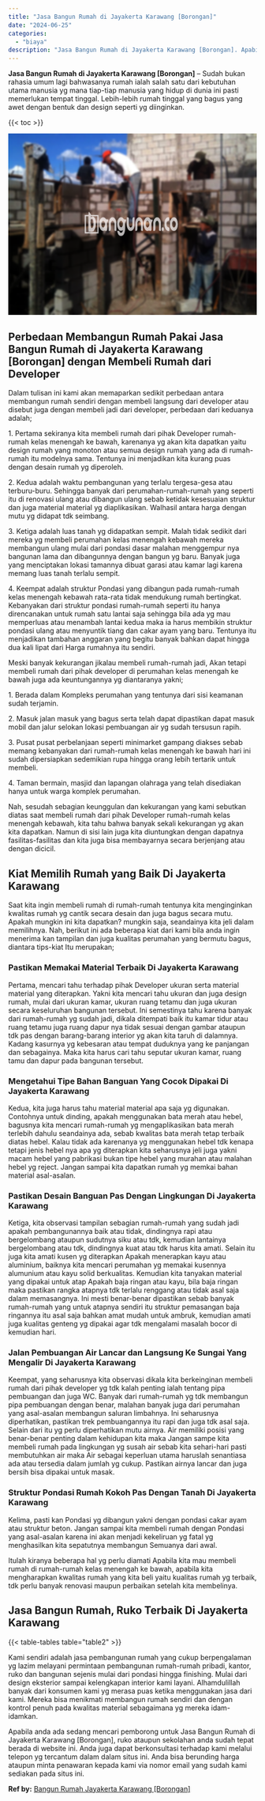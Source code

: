```yaml
---
title: "Jasa Bangun Rumah di Jayakerta Karawang [Borongan]"
date: "2024-06-25"
categories: 
  - "biaya"
description: "Jasa Bangun Rumah di Jayakerta Karawang [Borongan]. Apabila anda ada sedang mencari pemborong untuk Jasa Bangun Rumah di Jayakerta Karawang [Borongan], ruk..."
---
```


**Jasa Bangun Rumah di Jayakerta Karawang \[Borongan\]** – Sudah bukan rahasia umum lagi bahwasanya rumah ialah salah satu dari kebutuhan utama manusia yg mana tiap-tiap manusia yang hidup di dunia ini pasti memerlukan tempat tinggal. Lebih-lebih rumah tinggal yang bagus yang awet dengan bentuk dan design seperti yg diinginkan.

{{< toc >}}

![Jasa Bangun Rumah di Jayakerta Karawang [Borongan]](/images/borong-bangunan-42.png)

## Perbedaan Membangun Rumah Pakai Jasa Bangun Rumah di Jayakerta Karawang \[Borongan\] dengan Membeli Rumah dari Developer

Dalam tulisan ini kami akan memaparkan sedikit perbedaan antara membangun rumah sendiri dengan membeli langsung dari developer atau disebut juga dengan membeli jadi dari developer, perbedaan dari keduanya adalah;

1\. Pertama sekiranya kita membeli rumah dari pihak Developer rumah-rumah kelas menengah ke bawah, karenanya yg akan kita dapatkan yaitu design rumah yang monoton atau semua design rumah yang ada di rumah-rumah itu modelnya sama. Tentunya ini menjadikan kita kurang puas dengan desain rumah yg diperoleh.

2\. Kedua adalah waktu pembangunan yang terlalu tergesa-gesa atau terburu-buru. Sehingga banyak dari perumahan-rumah-rumah yang seperti itu di renovasi ulang atau dibangun ulang sebab ketidak kesesuaian struktur dan juga material material yg diaplikasikan. Walhasil antara harga dengan mutu yg didapat tdk seimbang.

3\. Ketiga adalah luas tanah yg didapatkan sempit. Malah tidak sedikit dari mereka yg membeli perumahan kelas menengah kebawah mereka membangun ulang mulai dari pondasi dasar malahan menggempur nya bangunan lama dan dibangunnya dengan bangun yg baru. Banyak juga yang menciptakan lokasi tamannya dibuat garasi atau kamar lagi karena memang luas tanah terlalu sempit.

4\. Keempat adalah struktur Pondasi yang dibangun pada rumah-rumah kelas menengah kebawah rata-rata tidak mendukung rumah bertingkat. Kebanyakan dari struktur pondasi rumah-rumah seperti itu hanya direncanakan untuk rumah satu lantai saja sehingga bila ada yg mau memperluas atau menambah lantai kedua maka ia harus membikin struktur pondasi ulang atau menyuntik tiang dan cakar ayam yang baru. Tentunya itu menjadikan tambahan anggaran yang begitu banyak bahkan dapat hingga dua kali lipat dari Harga rumahnya itu sendiri.

Meski banyak kekurangan jikalau membeli rumah-rumah jadi, Akan tetapi membeli rumah dari pihak developer di perumahan kelas menengah ke bawah juga ada keuntungannya yg diantaranya yakni;

1\. Berada dalam Kompleks perumahan yang tentunya dari sisi keamanan sudah terjamin.

2\. Masuk jalan masuk yang bagus serta telah dapat dipastikan dapat masuk mobil dan jalur selokan lokasi pembuangan air yg sudah tersusun rapih.

3\. Pusat pusat perbelanjaan seperti minimarket gampang diakses sebab memang kebanyakan dari rumah-rumah kelas menengah ke bawah hari ini sudah dipersiapkan sedemikian rupa hingga orang lebih tertarik untuk membeli.

4\. Taman bermain, masjid dan lapangan olahraga yang telah disediakan hanya untuk warga komplek perumahan.

Nah, sesudah sebagian keunggulan dan kekurangan yang kami sebutkan diatas saat membeli rumah dari pihak Developer rumah-rumah kelas menengah kebawah, kita tahu bahwa banyak sekali kekurangan yg akan kita dapatkan. Namun di sisi lain juga kita diuntungkan dengan dapatnya fasilitas-fasilitas dan kita juga bisa membayarnya secara berjenjang atau dengan dicicil.

## Kiat Memilih Rumah yang Baik Di Jayakerta Karawang

Saat kita ingin membeli rumah di rumah-rumah tentunya kita menginginkan kwalitas rumah yg cantik secara desain dan juga bagus secara mutu. Apakah mungkin ini kita dapatkan? mungkin saja, seandainya kita jeli dalam memilihnya. Nah, berikut ini ada beberapa kiat dari kami bila anda ingin menerima kan tampilan dan juga kualitas perumahan yang bermutu bagus, diantara tips-kiat Itu merupakan;

### Pastikan Memakai Material Terbaik Di Jayakerta Karawang

Pertama, mencari tahu terhadap pihak Developer ukuran serta material material yang diterapkan. Yakni kita mencari tahu ukuran dan juga design rumah, mulai dari ukuran kamar, ukuran ruang tetamu dan juga ukuran secara keseluruhan bangunan tersebut. Ini semestinya tahu karena banyak dari rumah-rumah yg sudah jadi, dikala ditempati baik itu kamar tidur atau ruang tetamu juga ruang dapur nya tidak sesuai dengan gambar ataupun tdk pas dengan barang-barang interior yg akan kita taruh di dalamnya. Kadang kasurnya yg kebesaran atau tempat duduknya yang ke panjangan dan sebagainya. Maka kita harus cari tahu seputar ukuran kamar, ruang tamu dan dapur pada bangunan tersebut.

### Mengetahui Tipe Bahan Banguan Yang Cocok Dipakai Di Jayakerta Karawang

Kedua, kita juga harus tahu material material apa saja yg digunakan. Contohnya untuk dinding, apakah menggunakan bata merah atau hebel, bagusnya kita mencari rumah-rumah yg mengaplikasikan bata merah terlebih dahulu seandainya ada, sebab kwalitas bata merah tetap terbaik diatas hebel. Kalau tidak ada karenanya yg menggunakan hebel tdk kenapa tetapi jenis hebel nya apa yg diterapkan kita seharusnya jeli juga yakni macam hebel yang pabrikasi bukan tipe hebel yang murahan atau malahan hebel yg reject. Jangan sampai kita dapatkan rumah yg memkai bahan material asal-asalan.

### Pastikan Desain Banguan Pas Dengan Lingkungan Di Jayakerta Karawang

Ketiga, kita observasi tampilan sebagian rumah-rumah yang sudah jadi apakah pembangunannya baik atau tidak, dindingnya rapi atau bergelombang ataupun sudutnya siku atau tdk, kemudian lantainya bergelombang atau tdk, dindingnya kuat atau tdk harus kita amati. Selain itu juga kita amati kusen yg diterapkan Apakah menerapkan kayu atau aluminium, baiknya kita mencari perumahan yg memakai kusennya alumunium atau kayu solid berkualitas. Kemudian kita tanyakan material yang dipakai untuk atap Apakah baja ringan atau kayu, bila baja ringan maka pastikan rangka atapnya tdk terlalu renggang atau tidak asal saja dalam memasangnya. Ini mesti benar-benar dipastikan sebab banyak rumah-rumah yang untuk atapnya sendiri itu struktur pemasangan baja ringannya itu asal saja bahkan amat mudah untuk ambruk, kemudian amati juga kualitas genteng yg dipakai agar tdk mengalami masalah bocor di kemudian hari.

### Jalan Pembuangan Air Lancar dan Langsung Ke Sungai Yang Mengalir Di Jayakerta Karawang

Keempat, yang seharusnya kita observasi dikala kita berkeinginan membeli rumah dari pihak developer yg tdk kalah penting ialah tentang pipa pembuangan dan juga WC. Banyak dari rumah-rumah yg tdk membangun pipa pembuangan dengan benar, malahan banyak juga dari perumahan yang asal-asalan membangun saluran limbahnya. Ini seharusnya diperhatikan, pastikan trek pembuangannya itu rapi dan juga tdk asal saja. Selain dari itu yg perlu diperhatikan mutu airnya. Air memiliki posisi yang benar-benar penting dalam kehidupan kita maka Jangan sampe kita membeli rumah pada lingkungan yg susah air sebab kita sehari-hari pasti membutuhkan air maka Air sebagai keperluan utama haruslah senantiasa ada atau tersedia dalam jumlah yg cukup. Pastikan airnya lancar dan juga bersih bisa dipakai untuk masak.

### Struktur Pondasi Rumah Kokoh Pas Dengan Tanah Di Jayakerta Karawang

Kelima, pasti kan Pondasi yg dibangun yakni dengan pondasi cakar ayam atau struktur beton. Jangan sampai kita membeli rumah dengan Pondasi yang asal-asalan karena ini akan menjadi kekeliruan yg fatal yg menghasilkan kita sepatutnya membangun Semuanya dari awal.

Itulah kiranya beberapa hal yg perlu diamati Apabila kita mau membeli rumah di rumah-rumah kelas menengah ke bawah, apabila kita mengharapkan kwalitas rumah yang kita beli yaitu kualitas rumah yg terbaik, tdk perlu banyak renovasi maupun perbaikan setelah kita membelinya.

## Jasa Bangun Rumah, Ruko Terbaik Di Jayakerta Karawang

{{< table-tables table="table2" >}}

Kami sendiri adalah jasa pembangunan rumah yang cukup berpengalaman yg lazim melayani permintaan pembangunan rumah-rumah pribadi, kantor, ruko dan bangunan sejenis mulai dari pondasi hingga finishing. Mulai dari design eksterior sampai kelengkapan interior kami layani. Alhamdulillah banyak dari konsumen kami yg merasa puas ketika menggunakan jasa dari kami. Mereka bisa menikmati membangun rumah sendiri dan dengan kontrol penuh pada kwalitas material sebagaimana yg mereka idam-idamkan.

Apabila anda ada sedang mencari pemborong untuk Jasa Bangun Rumah di Jayakerta Karawang \[Borongan\], ruko ataupun sekolahan anda sudah tepat berada di website ini. Anda juga dapat berkonsultasi terhadap kami melalui telepon yg tercantum dalam dalam situs ini. Anda bisa berunding harga ataupun minta penawaran kepada kami via nomor email yang sudah kami sediakan pada situs ini.

**Ref by:** [Bangun Rumah Jayakerta Karawang [Borongan]](https://id.wikipedia.org/wiki/Bangun)
